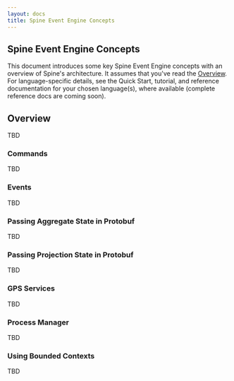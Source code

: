 ```yaml
---
layout: docs
title: Spine Event Engine Concepts
---
```


<h2 class="page-header">Spine Event Engine Concepts</h2>

<div id="toc"></div>

This document introduces some key Spine Event Engine concepts with an overview of Spine's architecture. It assumes that you've read the [Overview](/docs/index.html). For language-specific details, see the Quick Start, tutorial, and reference documentation for your chosen language(s), where available (complete reference docs are coming soon).

## Overview


TBD

### Commands

TBD

### Events
TBD

### Passing Aggregate State in Protobuf
TBD

### Passing Projection State in Protobuf
TBD

### GPS Services

TBD

### Process Manager 
TBD

### Using Bounded Contexts 
TBD